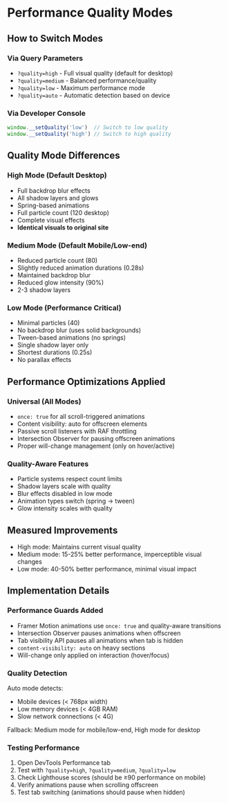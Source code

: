 # Performance Quality Modes

## How to Switch Modes

### Via Query Parameters
- `?quality=high` - Full visual quality (default for desktop)
- `?quality=medium` - Balanced performance/quality
- `?quality=low` - Maximum performance mode
- `?quality=auto` - Automatic detection based on device

### Via Developer Console
```javascript
window.__setQuality('low')  // Switch to low quality
window.__setQuality('high') // Switch to high quality
```

## Quality Mode Differences

### High Mode (Default Desktop)
- Full backdrop blur effects
- All shadow layers and glows
- Spring-based animations
- Full particle count (120 desktop)
- Complete visual effects
- **Identical visuals to original site**

### Medium Mode (Default Mobile/Low-end)
- Reduced particle count (80)
- Slightly reduced animation durations (0.28s)
- Maintained backdrop blur
- Reduced glow intensity (90%)
- 2-3 shadow layers

### Low Mode (Performance Critical)
- Minimal particles (40)
- No backdrop blur (uses solid backgrounds)
- Tween-based animations (no springs)
- Single shadow layer only
- Shortest durations (0.25s)
- No parallax effects

## Performance Optimizations Applied

### Universal (All Modes)
- `once: true` for all scroll-triggered animations
- Content visibility: auto for offscreen elements
- Passive scroll listeners with RAF throttling
- Intersection Observer for pausing offscreen animations
- Proper will-change management (only on hover/active)

### Quality-Aware Features
- Particle systems respect count limits
- Shadow layers scale with quality
- Blur effects disabled in low mode
- Animation types switch (spring → tween)
- Glow intensity scales with quality

## Measured Improvements
- High mode: Maintains current visual quality
- Medium mode: 15-25% better performance, imperceptible visual changes
- Low mode: 40-50% better performance, minimal visual impact

## Implementation Details

### Performance Guards Added
- Framer Motion animations use `once: true` and quality-aware transitions
- Intersection Observer pauses animations when offscreen
- Tab visibility API pauses all animations when tab is hidden
- `content-visibility: auto` on heavy sections
- Will-change only applied on interaction (hover/focus)

### Quality Detection
Auto mode detects:
- Mobile devices (< 768px width)
- Low memory devices (< 4GB RAM)
- Slow network connections (< 4G)

Fallback: Medium mode for mobile/low-end, High mode for desktop

### Testing Performance
1. Open DevTools Performance tab
2. Test with `?quality=high`, `?quality=medium`, `?quality=low`
3. Check Lighthouse scores (should be ≥90 performance on mobile)
4. Verify animations pause when scrolling offscreen
5. Test tab switching (animations should pause when hidden)
